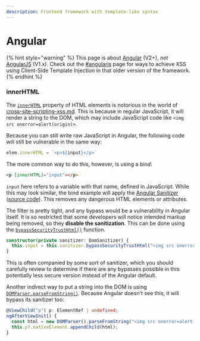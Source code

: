 ```yaml
---
description: Frontend framework with template-like syntax
---
```


# Angular

{% hint style="warning" %}
This page is about [Angular](https://angular.dev/) (V2+), _not_ [AngularJS](https://angularjs.org/) (V1.x). Check out the [#angularjs](../client-side/cross-site-scripting-xss.md#angularjs "mention") page for ways to achieve XSS using Client-Side Template Injection in that older version of the framework.
{% endhint %}

### innerHTML

The [`innerHTML`](https://developer.mozilla.org/en-US/docs/Web/API/Element/innerHTML) property of HTML elements is notorious in the world of [cross-site-scripting-xss.md](../client-side/cross-site-scripting-xss.md "mention"). This is because in regular JavaScript, it will render a string to the DOM, which may include JavaScript code like `<img src onerror=alert(origin)>`.

Because you can still write raw JavaScript in Angular, the following code will still be vulnerable in the same way:

```javascript
elem.innerHTML = `<p>${input}</p>`
```

The more common way to do this, however, is using a _bind_:

```html
<p [innerHTML]="input"></p>
```

`input` here refers to a variable with that name, defined in JavaScript. While this may look similar, the bind example will apply the [Angular Sanitizer](https://angular.dev/best-practices/security#sanitization-example) ([source code](https://github.com/angular/angular/blob/main/packages/core/src/sanitization/html_sanitizer.ts)). This removes any dangerous HTML elements or attributes.

The filter is pretty tight, and any bypass would be a vulnerability in Angular itself. It is so restricted that some developers will notice intended markup being removed, so they **disable the sanitization**. This can be done using the [`bypassSecurityTrustHtml()`](https://angular.dev/api/platform-browser/DomSanitizer#bypassSecurityTrustHtml) function.

```typescript
constructor(private sanitizer: DomSanitizer) {
  this.input = this.sanitizer.bypassSecurityTrustHtml("<img src onerror=alert(origin)>");
}
```

This is often companied by some sort of sanitizer, which you should carefully review to determine if there are any bypasses possible in this potentially less secure version instead of the Angular default.

Another indirect way to put a string into the DOM is using [`DOMParser.parseFromString()`](https://developer.mozilla.org/en-US/docs/Web/API/DOMParser/parseFromString). Because Angular doesn't see this, it will bypass its sanitizer too:

```typescript
@ViewChild("p") p: ElementRef | undefined;
ngAfterViewInit() {
  const html = new DOMParser().parseFromString("<img src onerror=alert(origin)>", "text/html").body.firstChild;
  this.p?.nativeElement.appendChild(html);
}
```
